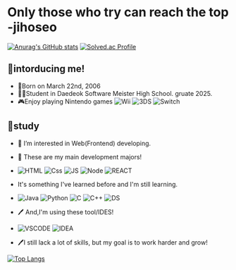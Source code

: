 # Only those who try can reach the top -jihoseo

[![Anurag's GitHub stats](https://github-readme-stats.vercel.app/api?username=jihoseo2006)](https://github.com/anuraghazra/github-readme-stats) [![Solved.ac Profile](http://mazassumnida.wtf/api/v2/generate_badge?boj=jihoseo2006)](https://solved.ac/jihoseo2006/)

## 📰intorducing me!

- 🎂Born on March 22nd, 2006
- 👨‍🎓Student in Daedeok Software Meister High School. gruate 2025.
- 🎮Enjoy playing Nintendo games ![Wii](https://img.shields.io/badge/Wii-8B8B8B?style=for-the-badge&logo=wii&logoColor=white) ![3DS](https://img.shields.io/badge/3DS-D12228?style=for-the-badge&logo=nintendo-3ds&logoColor=white) ![Switch](https://img.shields.io/badge/Switch-E60012?style=for-the-badge&logo=nintendo-switch&logoColor=white)

## 📖study

- 👀 I’m interested in Web(Frontend) developing.

- 📖 These are my main development majors! 
- ![HTML](https://img.shields.io/badge/HTML-E34F26?style=for-the-badge&logo=HTML5&logoColor=white) ![Css](https://img.shields.io/badge/CSS-1572B6?style=for-the-badge&logo=CSS3&logoColor=white) ![JS](https://img.shields.io/badge/JavaScript-F7DF1E?style=for-the-badge&logo=JavaScript&logoColor=white) ![Node](https://img.shields.io/badge/node.js-339933?style=for-the-badge&logo=Node.js&logoColor=white) ![REACT](https://img.shields.io/badge/React-61DAFB?style=for-the-badge&logo=react&logoColor=white)


- It's something I've learned before and I'm still learning.
- ![Java](https://img.shields.io/badge/java-%23ED8B00.svg?style=for-the-badge&logo=buymeacoffee&logoColor=white) ![Python](https://img.shields.io/badge/Python-3776AB?style=for-the-badge&logo=Python&logoColor=white) ![C](https://img.shields.io/badge/c-%2300599C.svg?style=for-the-badge&logo=c&logoColor=white) ![C++](https://img.shields.io/badge/c++-%2300599C.svg?style=for-the-badge&logo=c%2B%2B&logoColor=white) ![DS](https://img.shields.io/badge/Data_Structure-088142?style=for-the-badge&logo=databricks&logoColor=white)

- 🖊️ And,I'm using these tool/IDES! 
- ![VSCODE](https://img.shields.io/badge/VScode-007ACC?style=for-the-badge&logo=visualstudiocode&logoColor=white) ![IDEA](https://img.shields.io/badge/Intellij_IDEA-000000?style=for-the-badge&logo=intellijidea&logoColor=white)

- 🖊️I still lack a lot of skills, but my goal is to work harder and grow!


[![Top Langs](https://github-readme-stats.vercel.app/api/top-langs/?username=jihoseo2006&layout=compact)](https://github.com/jihoseo2006/github-readme-stats)

<!---
jihoseo2006/jihoseo2006 is a ✨ special ✨ repository because its `README.md` (this file) appears on your GitHub profile.
You can click the Preview link to take a look at your changes.
--->
